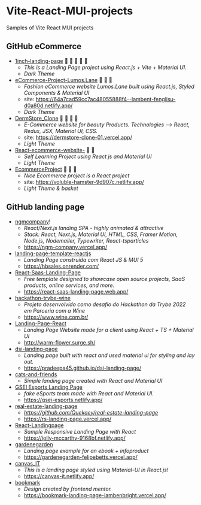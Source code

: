 # Vite-React-MUI-projects
Samples of Vite React MUI projects


## GitHub eCommerce

* [1inch-landing-page](https://github.com/tayadeaniket/1inch-landing-page) 🥑 🥕 🌽 🥦 🍆
  + _This is a Landing Page project using React.js + Vite + Material UI._
  + _Dark Theme_ 
* [eCommerce-Project-Lumos.Lane](https://github.com/Medha-Nr/eCommerce-Project-Lumos.Lane) 🥑 🥕 🌽
  + _Fashion eCommerce website Lumos.Lane built using React.js, Styled Components & Material UI_
  + site: https://64a7cad59cc7ac48055888f4--lambent-fenglisu-d0a80d.netlify.app/
  + _Dark Theme_
* [DermStore_Clone](https://github.com/ayush-kr05/DermStore_Clone) 🥑 🥕 🌽 🥦
  + _E-Commerce website for beauty Products. Technologies --> React, Redux, JSX, Material UI, CSS._
  + site: https://dermstore-clone-01.vercel.app/
  + _Light Theme_
* [React-ecommerce-website-](https://github.com/Shahnawaz-Muhammad/React-ecommerce-website-) 🥑 🥕
  + _Self Learning Project using React js and Material UI_
  + _Light Theme_ 
* [EcommerceProject](https://github.com/Bahaa83/EcommerceProject) 🥑 🥕 🌽
  + _Nice Ecommerce project is a React project_
  + site: https://voluble-hamster-9d907c.netlify.app/
  + _Light Theme & basket_ 


## GitHub landing page

* [ngmcompany](https://github.com/i-sviridov/ngmcompany)!
  + _React/Next.js landing SPA - highly animated & attractive_
  + _Stack: React, Next.js, Material UI, HTML, CSS, Framer Motion, Node.js, Nodemailer, Typewriter, React-tsparticles_
  + https://ngm-company.vercel.app/
* [landing-page-template-reactjs](https://github.com/alessandradocouto/landing-page-template-reactjs)
  + _Landing Page construída com React JS & MUI 5_
  + https://hbsales.onrender.com/
* [React-Saas-Landing-Page](https://github.com/ipsum13/React-Saas-Landing-Page)
  + _Free template designed to showcase open source projects, SaaS products, online services, and more._
  + https://react-saas-landing-page.web.app/
* [hackathon-trybe-wine](https://github.com/raphaelalmeidamartins/hackathon-trybe-wine)
  + _Projeto desenvolvido como desafio do Hackathon da Trybe 2022 em Parceria com a Wine_
  + https://www.wine.com.br/
* [Landing-Page-React](https://github.com/amit090shukla/Landing-Page-React)
  + _Landing Page Website made for a client using React + TS + Material UI_
  + http://warm-flower.surge.sh/
* [dsi-landing-page](https://github.com/pradeepa45/dsi-landing-page)
  + _Landing page built with react and used material ui for styling and lay out._
  + https://pradeepa45.github.io/dsi-landing-page/
* [cats-and-friends](https://github.com/radomyr-horban/cats-and-friends)
  + _Simple landing page created with React and Material UI_
* [GSEI Esports Landing Page](https://github.com/mateojacques/react-landing-esports)
  + _fake eSports team made with React and Material UI._
  + https://gsei-esports.netlify.app/
* [real-estate-landing-page](https://github.com/Quekaey/real-estate-landing-page)
  + _https://github.com/Quekaey/real-estate-landing-page_
  + https://rs-landing-page.vercel.app/
* [React-Landingpage](https://github.com/Mona95/React-Landingpage)
  + _Sample Responsive Landing Page with React_
  + https://jolly-mccarthy-9168bf.netlify.app/
* [gardenegarden](https://github.com/felipebetts/gardenegarden)
  + _Landing page example for an ebook + infoproduct_
  + https://gardenegarden-felipebetts.vercel.app/
* [canvas_IT](https://github.com/faizulislamfair/canvas_IT)
  + _This is a landing page styled using Material-UI in React.js!_
  + https://canvas-it.netlify.app/
* [bookmark](https://github.com/papayankey/bookmark)
  + _Design created by frontend mentor._
  + https://bookmark-landing-page-iambenbright.vercel.app/









